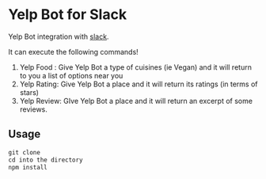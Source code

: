 # Yelp Bot for Slack

Yelp Bot integration with [slack](http://slack.com).  

It can execute the following commands!

1. Yelp Food : Give Yelp Bot a type of cuisines (ie Vegan) and it will return to you a list of options near you
2. Yelp Rating: Give Yelp Bot a place and it will return its ratings (in terms of stars)
3. Yelp Review: GIve Yelp Bot a place and it will return an excerpt of some reviews.

## Usage

```javascript
git clone 
cd into the directory
npm install
```
